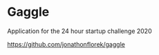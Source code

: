 # Gaggle

Application for the 24 hour startup challenge 2020

https://github.com/jonathonflorek/gaggle
